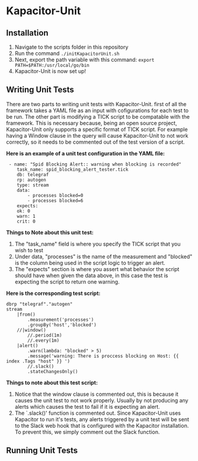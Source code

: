 # Kapacitor-Unit
## Installation

 1. Navigate to the scripts folder in this repository
 2. Run the command `./initKapacitorUnit.sh`
 3. Next, export the path variable with this command: `export PATH=$PATH:/usr/local/go/bin`
 4. Kapacitor-Unit is now set up!
 
 ## Writing Unit Tests
There are two parts to writing unit tests with Kapacitor-Unit.
 first of all the framework takes a YAML file as an input with cofigurations for each test to be run.
 The other part is modifying a TICK script to be compatable with the framework. This is necessary because,
 being an open source project, Kapacitor-Unit only supports a specific format of TICK script.
 For example having a Window clause in the query will cause Kapacitor-Unit to not work correctly,
 so it needs to be commented out of the test version of a script.

**Here is an example of a unit test configuration in the YAML file:**
```
 - name: "Spid Blocking Alert:: warning when blocking is recorded"
	task_name: spid_blocking_alert_tester.tick
	db: telegraf
	rp: autogen
	type: stream
	data:
		- processes blocked=0
		- processes blocked=6
	expects:
	ok: 0
	warn: 1
	crit: 0
```
**Things to Note about this unit test:**
  1. The "task_name" field is where you specify the TICK script that you wish to test
  2. Under data, "processes" is the name of the measurement and "blocked" is the column being used in the script logic to trigger an alert. 
  3. The "expects" section is where you assert what behavior the script should have when given the data above, in this case the test is expecting the script to return one warning.   
 
**Here is the corresponding test script:**
```
dbrp "telegraf"."autogen"
stream
	|from()
		.measurement('processes')
		.groupBy('host','blocked')
	//|window()
		//.period(1m)
		//.every(1m)
	|alert()
		.warn(lambda: "blocked" > 5)
		.message('warning: There is proccess blocking on Host: {{ index .Tags "host" }} ')
		//.slack()
		.stateChangesOnly()
```
**Things to note about this test script:**

 1. Notice that the window clause is commented out, this is because it causes the unit test to not work properly.
 Usually by not producing any alerts which causes the test to fail if it is expecting an alert.
 2. The `.slack()' function is commented out. Since Kapacitor-Unit uses Kapacitor to run it's tests,
 any alerts triggered by a unit test will be sent to the Slack web hook that is configured with the Kapacitor installation.
 To prevent this, we simply comment out the Slack function.
 
 ## Running Unit Tests
 